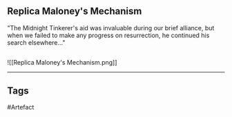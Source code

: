 ## Replica Maloney's Mechanism
"The Midnight Tinkerer's aid was invaluable during our brief alliance,
but when we failed to make any progress on resurrection, he continued his search elsewhere..."
## 
![[Replica Maloney's Mechanism.png]]

---
## Tags
#Artefact